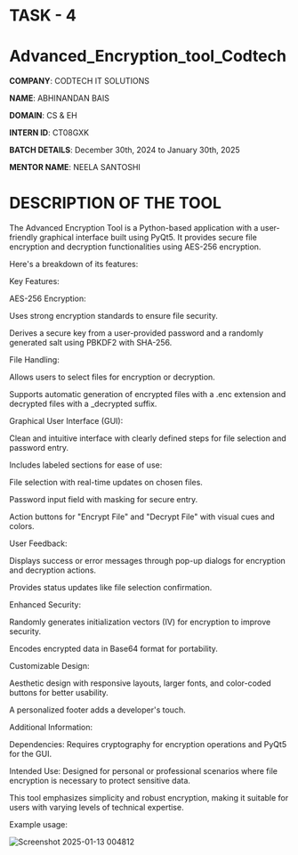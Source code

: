 # TASK - 4

# Advanced_Encryption_tool_Codtech

**COMPANY**: CODTECH IT SOLUTIONS

**NAME**: ABHINANDAN BAIS

**DOMAIN**: CS & EH

**INTERN ID**: CT08GXK

**BATCH DETAILS**: December 30th, 2024 to January 30th, 2025

**MENTOR NAME**: NEELA SANTOSHI

# DESCRIPTION OF THE TOOL

The Advanced Encryption Tool is a Python-based application with a user-friendly graphical interface built using PyQt5. It provides secure file encryption and decryption functionalities using AES-256 encryption. 

Here's a breakdown of its features:

Key Features:


AES-256 Encryption:


Uses strong encryption standards to ensure file security.

Derives a secure key from a user-provided password and a randomly generated salt using PBKDF2 with SHA-256.

File Handling:


Allows users to select files for encryption or decryption.

Supports automatic generation of encrypted files with a .enc extension and decrypted files with a _decrypted suffix.

Graphical User Interface (GUI):


Clean and intuitive interface with clearly defined steps for file selection and password entry.

Includes labeled sections for ease of use:

File selection with real-time updates on chosen files.

Password input field with masking for secure entry.

Action buttons for "Encrypt File" and "Decrypt File" with visual cues and colors.


User Feedback:


Displays success or error messages through pop-up dialogs for encryption and decryption actions.

Provides status updates like file selection confirmation.


Enhanced Security:


Randomly generates initialization vectors (IV) for encryption to improve security.

Encodes encrypted data in Base64 format for portability.


Customizable Design:


Aesthetic design with responsive layouts, larger fonts, and color-coded buttons for better usability.

A personalized footer adds a developer's touch.


Additional Information:


Dependencies: Requires cryptography for encryption operations and PyQt5 for the GUI.

Intended Use: Designed for personal or professional scenarios where file encryption is necessary to protect sensitive data.

This tool emphasizes simplicity and robust encryption, making it suitable for users with varying levels of technical expertise.


Example usage:

![Screenshot 2025-01-13 004812](https://github.com/user-attachments/assets/51d1d0cb-879f-4712-93bc-ef12aa9c2396)



